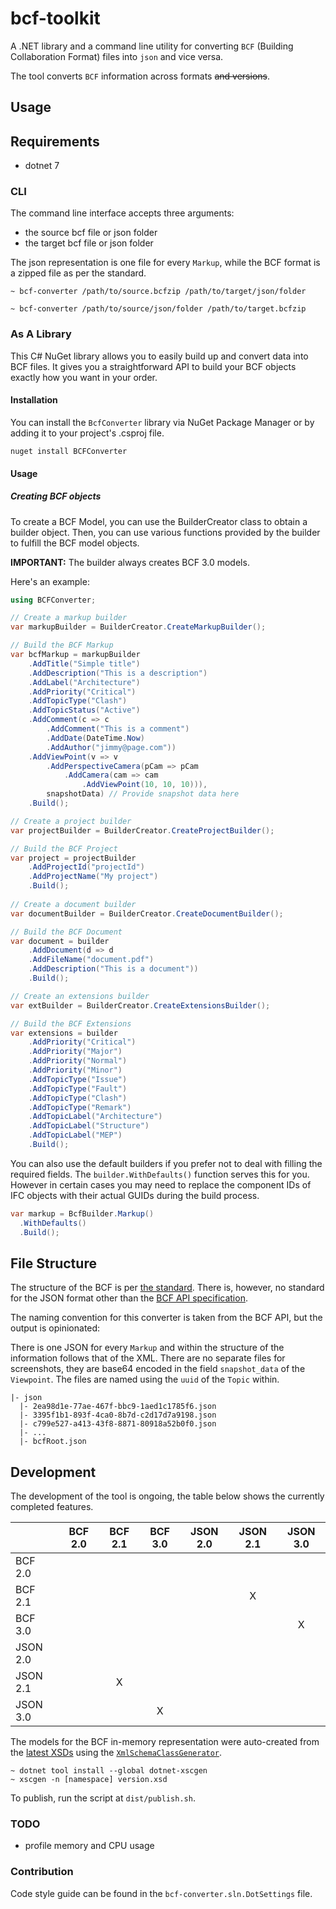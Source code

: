 # bcf-toolkit

A .NET library and a command line utility for converting `BCF` (Building 
Collaboration Format) files into `json` and vice versa.

The tool converts `BCF` information across formats ~~and versions~~. 

## Usage

## Requirements

- dotnet 7

### CLI

The command line interface accepts three arguments:
 * the source bcf file or json folder
 * the target bcf file or json folder
 
The json representation is one file for every `Markup`, while the BCF format
is a zipped file as per the standard.

```
~ bcf-converter /path/to/source.bcfzip /path/to/target/json/folder

~ bcf-converter /path/to/source/json/folder /path/to/target.bcfzip
```

### As A Library
This C# NuGet library allows you to easily build up and convert data into BCF files.
It gives you a straightforward API to build your BCF objects exactly how you want
in your order.

#### Installation
You can install the `BcfConverter` library via NuGet Package Manager or by adding 
it to your project's .csproj file.
```
nuget install BCFConverter
```

#### Usage
##### Creating BCF objects
To create a BCF Model, you can use the BuilderCreator class to obtain a builder object. 
Then, you can use various functions provided by the builder to fulfill the BCF model 
objects. 

**IMPORTANT:** The builder always creates BCF 3.0 models.

Here's an example:

```csharp
using BCFConverter;

// Create a markup builder
var markupBuilder = BuilderCreator.CreateMarkupBuilder();

// Build the BCF Markup
var bcfMarkup = markupBuilder
    .AddTitle("Simple title")
    .AddDescription("This is a description")
    .AddLabel("Architecture")
    .AddPriority("Critical")
    .AddTopicType("Clash")
    .AddTopicStatus("Active")
    .AddComment(c => c
        .AddComment("This is a comment")
        .AddDate(DateTime.Now)
        .AddAuthor("jimmy@page.com"))
    .AddViewPoint(v => v
        .AddPerspectiveCamera(pCam => pCam
            .AddCamera(cam => cam
                .AddViewPoint(10, 10, 10))),
        snapshotData) // Provide snapshot data here
    .Build();

// Create a project builder
var projectBuilder = BuilderCreator.CreateProjectBuilder();

// Build the BCF Project
var project = projectBuilder
    .AddProjectId("projectId")
    .AddProjectName("My project")
    .Build();
    
// Create a document builder
var documentBuilder = BuilderCreator.CreateDocumentBuilder();

// Build the BCF Document
var document = builder
    .AddDocument(d => d
    .AddFileName("document.pdf")
    .AddDescription("This is a document"))
    .Build();

// Create an extensions builder
var extBuilder = BuilderCreator.CreateExtensionsBuilder();

// Build the BCF Extensions
var extensions = builder
    .AddPriority("Critical")
    .AddPriority("Major")
    .AddPriority("Normal")
    .AddPriority("Minor")
    .AddTopicType("Issue")
    .AddTopicType("Fault")
    .AddTopicType("Clash")
    .AddTopicType("Remark")
    .AddTopicLabel("Architecture")
    .AddTopicLabel("Structure")
    .AddTopicLabel("MEP")
    .Build();
```

You can also use the default builders if you prefer not to deal with filling the required fields.
The `builder.WithDefaults()` function serves this for you. However in certain cases you may need
to replace the component IDs of IFC objects with their actual GUIDs during the build process.

```csharp
var markup = BcfBuilder.Markup()
  .WithDefaults()
  .Build();
```

## File Structure

The structure of the BCF is per [the standard][3]. There is, however, no 
standard for the JSON format other than the [BCF API specification][4].

The naming convention for this converter is taken from the BCF API, but the
output is opinionated:

There is one JSON for every `Markup` and within the structure of the information
follows that of the XML. There are no separate files for screenshots, they are
base64 encoded in the field `snapshot_data` of the `Viewpoint`. The files are
named using the `uuid` of the `Topic` within.

```
|- json
  |- 2ea98d1e-77ae-467f-bbc9-1aed1c1785f6.json
  |- 3395f1b1-893f-4ca0-8b7d-c2d17d7a9198.json
  |- c799e527-a413-43f8-8871-80918a52b0f0.json
  |- ...
  |- bcfRoot.json
```

## Development

The development of the tool is ongoing, the table below shows the currently 
completed features.

|          | BCF 2.0 | BCF 2.1 | BCF 3.0 | JSON 2.0 | JSON 2.1 | JSON 3.0 |
|----------|:-------:|:-------:|:-------:|:--------:|:--------:|:--------:|
| BCF 2.0  |         |         |         |          |          |          |
| BCF 2.1  |         |         |         |          |    X     |          |
| BCF 3.0  |         |         |         |          |          |    X     |
| JSON 2.0 |         |         |         |          |          |          |
| JSON 2.1 |         |    X    |         |          |          |          |
| JSON 3.0 |         |         |    X    |          |          |          |

The models for the BCF in-memory representation were auto-created from the
[latest XSDs][1] using the [`XmlSchemaClassGenerator`][2].

```
~ dotnet tool install --global dotnet-xscgen
~ xscgen -n [namespace] version.xsd
```

To publish, run the script at `dist/publish.sh`.

### TODO

- profile memory and CPU usage

### Contribution

Code style guide can be found in the `bcf-converter.sln.DotSettings` file.

[1]: https://github.com/buildingSMART/BCF-XML/tree/master/Schemas
[2]: https://github.com/mganss/XmlSchemaClassGenerator
[3]: https://github.com/BuildingSMART/BCF-XML/tree/master/Documentation
[4]: https://github.com/BuildingSMART/BCF-API